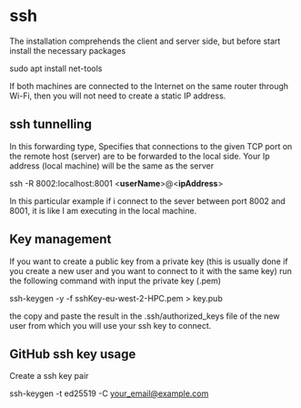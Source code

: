 # ssh

The installation comprehends the client and server side, but before
start install the necessary packages

sudo apt install net-tools

If both machines are connected to the Internet on the same router
through Wi-Fi, then you will not need to create a static IP address.

## ssh tunnelling

In this forwarding type, Specifies that connections to the given TCP
port on the remote host (server) are to be forwarded to the local side.
Your Ip address (local machine) will be the same as the server

ssh -R 8002:localhost:8001 <**userName**>@<**ipAddress**>

In this particular example if i connect to the sever between port 8002
and 8001, it is like I am executing in the local machine.

## Key management

If you want to create a public key from a private key (this is usually
done if you create a new user and you want to connect to it with the
same key) run the following command with input the private key (.pem)

ssh-keygen -y -f sshKey-eu-west-2-HPC.pem \> key.pub

the copy and paste the result in the .ssh/authorized_keys file of the
new user from which you will use your ssh key to connect.


## GitHub ssh key usage

Create a ssh key pair

ssh-keygen -t ed25519 -C <your_email@example.com>
